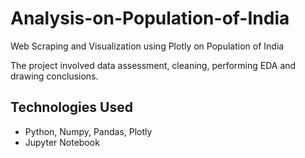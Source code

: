# Analysis-on-Population-of-India
Web Scraping and Visualization using Plotly on Population of India

The project involved data assessment, cleaning, performing EDA and drawing conclusions.

## Technologies Used
- Python, Numpy, Pandas, Plotly
- Jupyter Notebook
